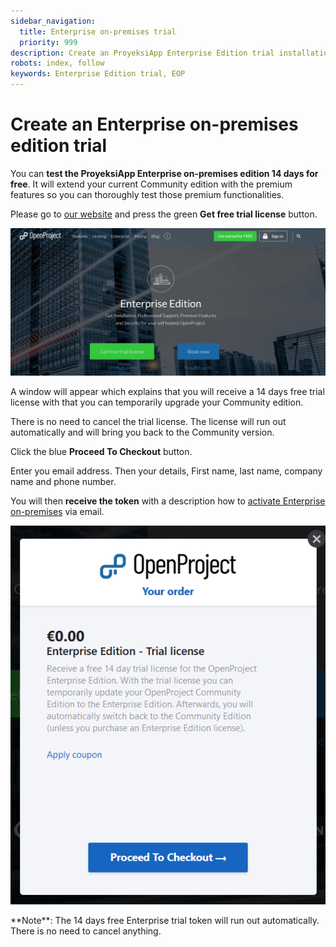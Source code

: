 ```yaml
---
sidebar_navigation:
  title: Enterprise on-premises trial
  priority: 999
description: Create an ProyeksiApp Enterprise Edition trial installation.
robots: index, follow
keywords: Enterprise Edition trial, EOP
---
```

# Create an Enterprise on-premises edition trial

You can **test the ProyeksiApp Enterprise on-premises edition 14 days for free**. It will extend your current Community edition with the premium features so you can thoroughly test those premium functionalities.

Please go to [our website](https://www.proyeksi.id/enterprise-edition/) and press the green **Get free trial license** button.

![create-enterprise-edition-trial](1567610649991.png)

A window will appear which explains that you will receive a 14 days free trial license with that you can temporarily upgrade your Community edition.

There is no need to cancel the trial license. The license will run out automatically and will bring you back to the Community version.

Click the blue **Proceed To Checkout** button.

Enter you email address. Then your details, First name, last name, company name and phone number.

You will then **receive the token** with a description how to [activate Enterprise on-premises](../activate-enterprise-on-premises/) via email.

![enterprise-edition-trial-license](1567610604159.png)

<div class="alert alert-info" role="alert">
**Note**: The 14 days free Enterprise trial token will run out automatically. There is no need to cancel anything.
</div>

